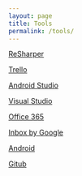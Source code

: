 ```yaml
---
layout: page
title: Tools
permalink: /tools/
---
```

<a href="https://www.jetbrains.com/resharper/">ReSharper</a>

<a href="https://trello.com/">Trello</a>

<a href="http://developer.android.com/sdk/index.html">Android Studio</a>

<a href="https://www.visualstudio.com/en-us/visual-studio-homepage-vs.aspx">Visual Studio</a>

<a href="https://products.office.com/en-us/office-365-personal">Office 365</a>

<a href="https://www.google.com/inbox/">Inbox by Google</a>

<a href="https://www.android.com/">Android</a>

<a href="https://github.com/">Gitub</a>
